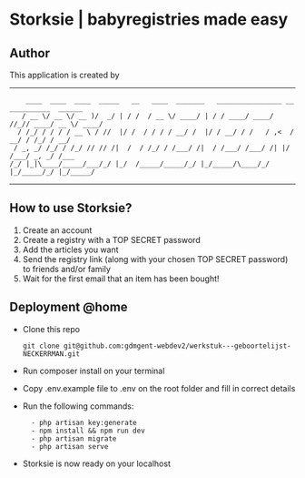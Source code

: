 # Storksie | babyregistries made easy

## Author

This application is created by
<!-- language: lang-none -->
------------------------------------------------------------------------------------------
```
    ____  ____  ____  _____   __   ____  _______   ________________ __ __________  ______
   / __ \/ __ \/ __ )/  _/ | / /  / __ \/ ____/ | / / ____/ ____/ //_// ____/ __ \/ ____/
  / /_/ / / / / __ \ / //  |/ /  / / / / __/ /  |/ / __/ / /   / ,<  / __/ / /_/ / __/   
 / _, _/ /_/ / /_/ // // /|  /  / /_/ / /___/ /|  / /___/ /___/ /| |/ /___/ _, _/ /___   
/_/ |_|\____/_____/___/_/ |_/  /_____/_____/_/ |_/_____/\____/_/ |_/_____/_/ |_/_____/
```
------------------------------------------------------------------------------------------

## How to use Storksie? 

1. Create an account
2. Create a registry with a TOP SECRET password
3. Add the articles you want
4. Send the registry link (along with your chosen TOP SECRET password) to friends and/or family
5. Wait for the first email that an item has been bought!


## Deployment @home

* Clone this repo
  ```
  git clone git@github.com:gdmgent-webdev2/werkstuk---geboortelijst-NECKERRMAN.git
  ```

* Run composer install on your terminal

* Copy .env.example file to .env on the root folder and fill in correct details

* Run the following commands:
  ```
    - php artisan key:generate
    - npm install && npm run dev
    - php artisan migrate
    - php artisan serve
  ```

* Storksie is now ready on your localhost
